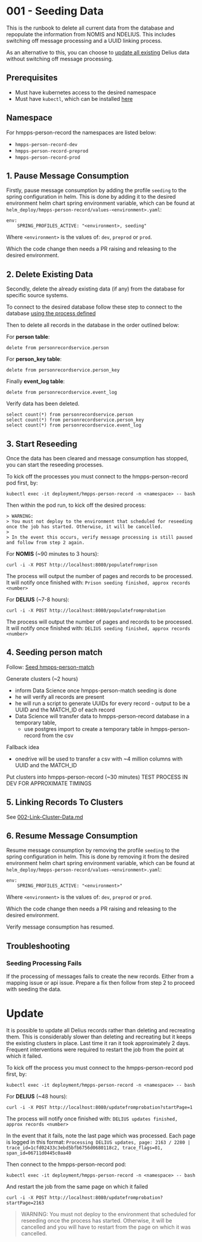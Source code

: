# 001 - Seeding Data

This is the runbook to delete all current data from the database and repopulate the information from NOMIS and NDELIUS.
This includes switching off message processing and a UUID linking process.

As an alternative to this, you can choose to [update all existing](#update) Delius data without switching off message processing.  

## Prerequisites

* Must have kubernetes access to the desired namespace
* Must have `kubectl`, which can be installed [here](https://kubernetes.io/docs/tasks/tools/#kubectl)

## Namespace

For hmpps-person-record the namespaces are listed below:
* `hmpps-person-record-dev`
* `hmpps-person-record-preprod`
* `hmpps-person-record-prod`

## 1. Pause Message Consumption

Firstly, pause message consumption by adding the profile `seeding` to the spring configuration in helm.
This is done by adding it to the desired environment helm chart spring environment variable, which can be found at `helm_deploy/hmpps-person-record/values-<environment>.yaml`:

```
env:
    SPRING_PROFILES_ACTIVE: "<environment>, seeding"
```

Where `<environment>` is the values of: `dev`, `preprod` or `prod`.

Which the code change then needs a PR raising and releasing to the desired environment.

## 2. Delete Existing Data

Secondly, delete the already existing data (if any) from the database for specific source systems.

To connect to the desired database follow these step to connect to the database [using the process defined](https://user-guide.cloud-platform.service.justice.gov.uk/documentation/other-topics/rds-external-access.html)

Then to delete all records in the database in the order outlined below:

For **person table**:
```
delete from personrecordservice.person
```

For **person_key table**:
```
delete from personrecordservice.person_key
```

Finally **event_log table**:
```
delete from personrecordservice.event_log
```


Verify data has been deleted.

```
select count(*) from personrecordservice.person
select count(*) from personrecordservice.person_key
select count(*) from personrecordservice.event_log

```

## 3. Start Reseeding

Once the data has been cleared and message consumption has stopped, you can start the reseeding processes.

To kick off the processes you must connect to the hmpps-person-record pod first, by:

```shell
kubectl exec -it deployment/hmpps-person-record -n <namespace> -- bash
```


Then within the pod run, to kick off the desired process:

    > WARNING:
    > You must not deploy to the environment that scheduled for reseeding once the job has started. Otherwise, it will be cancelled.
    >
    > In the event this occurs, verify message processing is still paused and follow from step 2 again.

For **NOMIS** (~90 minutes to 3 hours):
```shell
curl -i -X POST http://localhost:8080/populatefromprison 
```
The process will output the number of pages and records to be processed.
It will notify once finished with: `Prison seeding finished, approx records <number>`

For **DELIUS** (~7-8 hours):
```shell
curl -i -X POST http://localhost:8080/populatefromprobation
```

The process will output the number of pages and records to be processed.
It will notify once finished with: `DELIUS seeding finished, approx records <number>`

## 4. Seeding person match

Follow: [Seed hmpps-person-match](./004-Seeding-Person-Match.md)

Generate clusters (~2 hours)
- inform Data Science once hmpps-person-match seeding is done
- he will verify all records are present
- he will run a script to generate UUIDs for every record - output to be a UUID and the MATCH_ID of each record
- Data Science will transfer data to hmpps-person-record database in a temporary table,
  - use postgres import to create a temporary table in hmpps-person-record from the csv


Fallback idea  
- onedrive will be used to transfer a csv with ~4 million columns with UUID and the MATCH_ID

Put clusters into hmpps-person-record (~30 minutes)
TEST PROCESS IN DEV FOR APPROXIMATE TIMINGS

## 5. Linking Records To Clusters
See [002-Link-Cluster-Data.md](002-Link-Cluster-Data.md)

## 6. Resume Message Consumption
 
Resume message consumption by removing the profile `seeding` to the spring configuration in helm.
This is done by removing it from the desired environment helm chart spring environment variable, which can be found at `helm_deploy/hmpps-person-record/values-<environment>.yaml`:

```
env:
    SPRING_PROFILES_ACTIVE: "<environment>"
```

Where `<environment>` is the values of: `dev`, `preprod` or `prod`.

Which the code change then needs a PR raising and releasing to the desired environment.

Verify message consumption has resumed.

## Troubleshooting

### Seeding Processing Fails

If the processing of messages fails to create the new records. Either from a mapping issue or api issue. Prepare a fix then follow from step 2 to proceed with seeding the data.

# Update

It is possible to update all Delius records rather than deleting and recreating them. This is considerably slower than deleting and recreating but it keeps the existing clusters in place. Last time it ran it took approximately 2 days. Frequent interventions were required to restart the job from the point at which it failed.

To kick off the process you must connect to the hmpps-person-record pod first, by:

```shell
kubectl exec -it deployment/hmpps-person-record -n <namespace> -- bash
```

For **DELIUS** (~48 hours):
```shell
curl -i -X POST http://localhost:8080/updatefromprobation?startPage=1
```

The process will notify once finished with: `DELIUS updates finished, approx records <number>`

In the event that it fails, note the last page which was processed. Each page is logged in this format:
`Processing DELIUS updates, page: 2163 / 2280 | trace_id=1cfd02433c3ebd5bfb6756d0680118c2, trace_flags=01, span_id=06711d0445c0aa40 `

Then connect to the hmpps-person-record pod:

```shell
kubectl exec -it deployment/hmpps-person-record -n <namespace> -- bash
```

And restart the job from the same page on which it failed

```shell
curl -i -X POST http://localhost:8080/updatefromprobation?startPage=2163
```

> WARNING:
> You must not deploy to the environment that scheduled for reseeding once the process has started. Otherwise, it will be cancelled and you will have to restart from the page on which it was cancelled.
>

